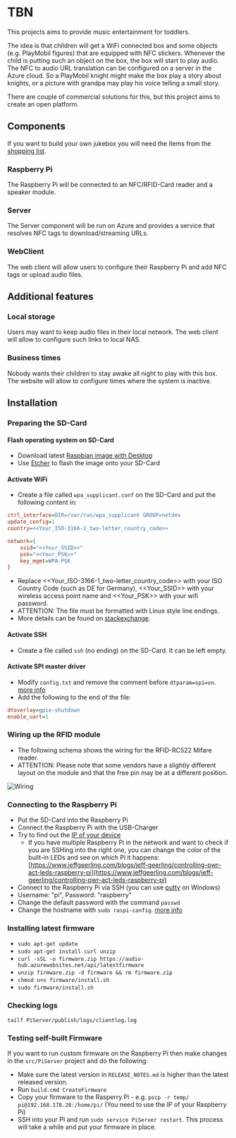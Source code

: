 # TBN

This projects aims to provide music entertainment for toddlers.

The idea is that children will get a WiFi connected box and some objects (e.g. PlayMobil figures) that are equipped with NFC stickers. Whenever the child is putting such an object on the box, the box will start to play audio.
The NFC to audio URL translation can be configured on a server in the Azure cloud.
So a PlayMobil knight might make the box play a story about knights, or a picture with grandpa may play his voice telling a small story.

There are couple of commercial solutions for this, but this project aims to create an open platform.

## Components

If you want to build your own jukebox you will need the items from the [shopping list](AudioBoxConrad.pdf).

### Raspberry Pi

The Raspberry Pi will be connected to an NFC/RFID-Card reader and a speaker module.

### Server

The Server component will be run on Azure and provides a service that resolves NFC tags to download/streaming URLs.

### WebClient

The web client will allow users to configure their Raspberry Pi and add NFC tags or upload audio files.

## Additional features

### Local storage

Users may want to keep audio files in their local network. The web client will allow to configure such links to local NAS.

### Business times

Nobody wants their children to stay awake all night to play with this box. The website will allow to configure times where the system is inactive.

## Installation

### Preparing the SD-Card

#### Flash operating system on SD-Card

* Download latest [Raspbian image with Desktop](https://www.raspberrypi.org/downloads/raspbian/)
* Use [Etcher](https://etcher.io/) to flash the image onto your SD-Card

#### Activate WiFi

* Create a file called `wpa_supplicant.conf` on the SD-Card and put the following content in:

```ini
ctrl_interface=DIR=/var/run/wpa_supplicant GROUP=netdev
update_config=1
country=<<Your_ISO-3166-1_two-letter_country_code>>

network={
    ssid="<<Your_SSID>>"
    psk="<<Your_PSK>>"
    key_mgmt=WPA-PSK
}
```

* Replace <<Your_ISO-3166-1_two-letter_country_code>> with your ISO Country Code (such as DE for Germany), <<Your_SSID>> with your wireless access point name and <<Your_PSK>> with your wifi password.
* ATTENTION: The file must be formatted with Linux style line endings.
* More details can be found on [stackexchange](https://raspberrypi.stackexchange.com/a/57023).

#### Activate SSH

* Create a file called `ssh` (no ending) on the SD-Card. It can be left empty.

#### Activate SPI master driver

* Modify `config.txt` and remove the comment before `dtparam=spi=on`. [more info](https://www.raspberrypi.org/documentation/hardware/raspberrypi/spi/README.md)
* Add the following to the end of the file:

```ini
dtoverlay=gpio-shutdown
enable_uart=1
```

### Wiring up the RFID module

* The following schema shows the wiring for the RFID-RC522 Mifare reader.
* ATTENTION: Please note that some vendors have a slightly different layout on the module and that the free pin may be at a different position.

![Wiring](src/PiServer/rpi-mfrc522-wiring2.png)

### Connecting to the Raspberry Pi

* Put the SD-Card into the Raspberry Pi
* Connect the Raspberry Pi with the USB-Charger
* Try to find out the [IP of your device](https://www.raspberrypi.org/documentation/remote-access/ip-address.md)
    * If you have multiple Raspberry Pi in the network and want to check if you are SSHing into the right one, you can change the color of the built-in LEDs and see on which Pi it happens: [https://www.jeffgeerling.com/blogs/jeff-geerling/controlling-pwr-act-leds-raspberry-pi](https://www.jeffgeerling.com/blogs/jeff-geerling/controlling-pwr-act-leds-raspberry-pi)
* Connect to the Raspberry Pi via SSH (you can use [putty](https://www.putty.org/) on Windows)
* Username: "pi", Password: "raspberry"
* Change the default password with the command `passwd`
* Change the hostname with `sudo raspi-config`. [more info](https://geek-university.com/raspberry-pi/change-raspberry-pis-hostname/)

### Installing latest firmware

* `sudo apt-get update`
* `sudo apt-get install curl unzip`
* `curl -sSL -o firmware.zip https://audio-hub.azurewebsites.net/api/latestfirmware`
* `unzip firmware.zip -d firmware && rm firmware.zip`
* `chmod u+x firmware/install.sh`
* `sudo firmware/install.sh`

### Checking logs

`tailf PiServer/publish/logs/clientlog.log`

### Testing self-built Firmware

If you want to run custom firmware on the Raspberry Pi then make changes in the `src/PiServer` project and do the following:

* Make sure the latest version in `RELEASE_NOTES.md` is higher than the latest released version.
* Run `build.cmd CreateFirmware`
* Copy your firmware to the Rasperry Pi - e.g. `pscp -r temp/ pi@192.168.178.28:/home/pi/` (You need to use the IP of your Raspberry Pi)
* SSH into your PI and run `sudo service PiServer restart`. This process will take a while and put your firmware in place.